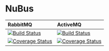 # NuBus


| RabbitMQ | ActiveMQ |
|:--------|:--------|
| [![Build Status](https://ci.appveyor.com/api/projects/status/github/njasm/nubus?branch=master&svg=true)](https://ci.appveyor.com/project/njasm/nubus/branch/master) | [![Build Status](https://ci.appveyor.com/api/projects/status/github/njasm/nubus?branch=activemq&svg=true)](https://ci.appveyor.com/project/njasm/nubus/branch/activemq) |
| [![Coverage Status](https://coveralls.io/repos/github/njasm/NuBus/badge.svg?branch=master)](https://coveralls.io/github/njasm/NuBus?branch=master) | [![Coverage Status](https://coveralls.io/repos/github/njasm/NuBus/badge.svg?branch=activemq)](https://coveralls.io/github/njasm/NuBus?branch=activemq) |
